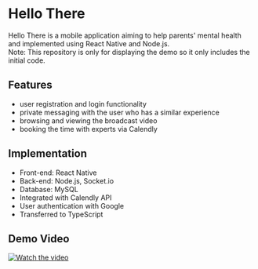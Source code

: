 # Hello There
Hello There is a mobile application aiming to help parents' mental health and implemented using React Native and Node.js. <br>
Note: This repository is only for displaying the demo so it only includes the initial code.

## Features
* user registration and login functionality
* private messaging with the user who has a similar experience
* browsing and viewing the broadcast video
* booking the time with experts via Calendly

## Implementation
* Front-end: React Native
* Back-end: Node.js, Socket.io
* Database: MySQL
* Integrated with Calendly API
* User authentication with Google
* Transferred to TypeScript

## Demo Video
[![Watch the video](https://img.youtube.com/vi/USsuys4djs4/hqdefault.jpg)](https://www.youtube.com/watch?v=USsuys4djs4)
